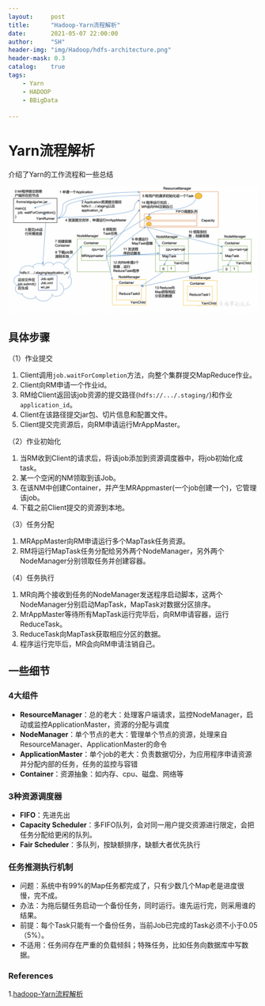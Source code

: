 ```yaml
---
layout:     post
title:      "Hadoop-Yarn流程解析"
date:       2021-05-07 22:00:00
author:     "SH"
header-img: "img/Hadoop/hdfs-architecture.png"
header-mask: 0.3
catalog:    true
tags:
    - Yarn
    - HADOOP
    - BBigData

---
```


# Yarn流程解析

介绍了Yarn的工作流程和一些总结

![Yarn运行机制流程图](/img/Hadoop/Yarn运行机制流程图.png)

## 具体步骤

（1）作业提交

1. Client调用`job.waitForCompletion`方法，向整个集群提交MapReduce作业。
2. Client向RM申请一个作业id。
3. RM给Client返回该job资源的提交路径(`hdfs://.../.staging/`)和作业`application_id`。
4. Client在该路径提交jar包、切片信息和配置文件。
5. Client提交完资源后，向RM申请运行MrAppMaster。

（2）作业初始化

1. 当RM收到Client的请求后，将该job添加到资源调度器中，将job初始化成task。
2. 某一个空闲的NM领取到该Job。
3. 在该NM中创建Container，并产生MRAppmaster(一个job创建一个)，它管理该job。
4. 下载之前Client提交的资源到本地。

（3）任务分配

1. MRAppMaster向RM申请运行多个MapTask任务资源。
2. RM将运行MapTask任务分配给另外两个NodeManager，另外两个NodeManager分别领取任务并创建容器。

（4）任务执行

1. MR向两个接收到任务的NodeManager发送程序启动脚本，这两个NodeManager分别启动MapTask，MapTask对数据分区排序。
2. MrAppMaster等待所有MapTask运行完毕后，向RM申请容器，运行ReduceTask。
3. ReduceTask向MapTask获取相应分区的数据。
4. 程序运行完毕后，MR会向RM申请注销自己。

## 一些细节

### 4大组件

- **ResourceManager**：总的老大：处理客户端请求，监控NodeManager，启动或监控ApplicationMaster，资源的分配与调度
- **NodeManager**：单个节点的老大：管理单个节点的资源，处理来自ResourceManager、ApplicationMaster的命令
- **ApplicationMaster**：单个job的老大：负责数据切分，为应用程序申请资源并分配内部的任务，任务的监控与容错
- **Container**：资源抽象：如内存、cpu、磁盘、网络等

### 3种资源调度器

- **FIFO**：先进先出
- **Capacity Scheduler**：多FIFO队列，会对同一用户提交资源进行限定，会把任务分配给更闲的队列。
- **Fair Scheduler**：多队列，按缺额排序，缺额大者优先执行

### 任务推测执行机制

- 问题：系统中有99%的Map任务都完成了，只有少数几个Map老是进度很慢，完不成。
- 办法：为拖后腿任务启动一个备份任务，同时运行。谁先运行完，则采用谁的结果。
- 前提：每个Task只能有一个备份任务，当前Job已完成的Task必须不小于0.05（5%）。
- 不适用：任务间存在严重的负载倾斜；特殊任务，比如任务向数据库中写数据。

### References
1.[hadoop-Yarn流程解析](https://zouxxyy.github.io/2019/08/31/hadoop-Yarn%E6%B5%81%E7%A8%8B%E8%A7%A3%E6%9E%90/#more)

